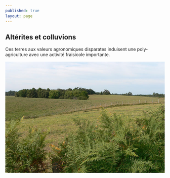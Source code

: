 ```yaml
---
published: true
layout: page
---
```



##  Altérites et colluvions

Ces terres aux valeurs agronomiques disparates induisent une poly-agriculture avec une activité fraisicole importante.

![Altérites et colluvions](/data/images/20/geographie/20_GEOGRAPHIE_POP_UP_01.jpg)
